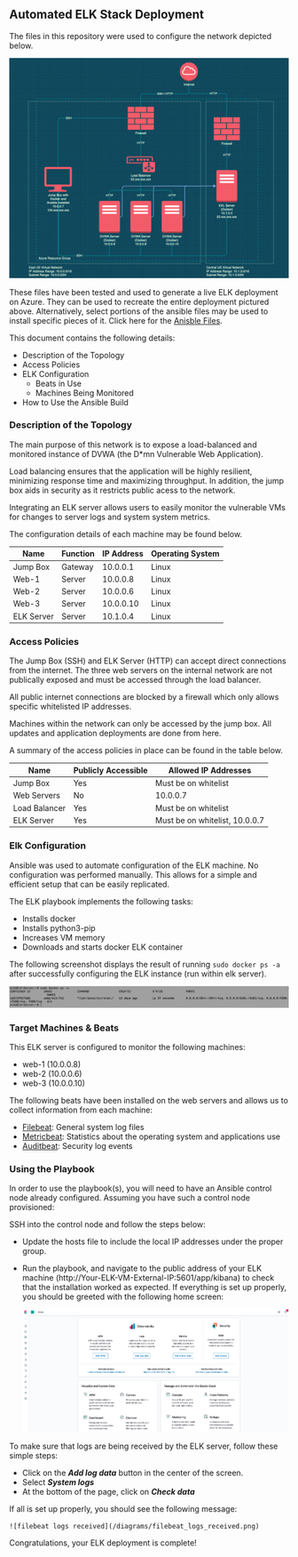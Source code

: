 ## Automated ELK Stack Deployment

The files in this repository were used to configure the network depicted below.

![network diagram](/diagrams/network_diagram.png)

These files have been tested and used to generate a live ELK deployment on Azure. They can be used to recreate the entire deployment pictured above. Alternatively, select portions of the ansible files may be used to install specific pieces of it. Click here for the [Anisble Files](https://github.com/I14T-E/elk_deployment/tree/master/ansible "Ansible Files").

This document contains the following details:
- Description of the Topology
- Access Policies
- ELK Configuration
  - Beats in Use
  - Machines Being Monitored
- How to Use the Ansible Build


### Description of the Topology

The main purpose of this network is to expose a load-balanced and monitored instance of DVWA (the D*mn Vulnerable Web Application).

Load balancing ensures that the application will be highly resilient, minimizing response time and maximizing throughput. In addition, the jump box aids in security as it restricts public acess to the network.

Integrating an ELK server allows users to easily monitor the vulnerable VMs for changes to server logs and system system metrics.

The configuration details of each machine may be found below.


| Name       | Function | IP Address | Operating System |
|------------|----------|------------|------------------|
| Jump Box   | Gateway  | 10.0.0.1   | Linux            |
| Web-1      | Server   | 10.0.0.8   | Linux            |
| Web-2      | Server   | 10.0.0.6   | Linux            |
| Web-3      | Server   | 10.0.0.10  | Linux            |
| ELK Server | Server   | 10.1.0.4   | Linux            |


### Access Policies

The Jump Box (SSH) and ELK Server (HTTP) can accept direct connections from the internet. The three web servers on the internal network are not publically exposed and must be accessed through the load balancer.

All public internet connections are blocked by a firewall which only allows specific whitelisted IP addresses.

Machines within the network can only be accessed by the jump box. All updates and application deployments are done from here.

A summary of the access policies in place can be found in the table below.


| Name          | Publicly Accessible | Allowed IP Addresses           |
|---------------|---------------------|--------------------------------|
| Jump Box      | Yes                 | Must be on whitelist           |
| Web Servers   | No                  |  10.0.0.7                      |
| Load Balancer | Yes                 | Must be on whitelist           |
| ELK Server    | Yes                 | Must be on whitelist, 10.0.0.7 |


### Elk Configuration

Ansible was used to automate configuration of the ELK machine. No configuration was performed manually. This allows for a simple and efficient setup that can be easily replicated.

The ELK playbook implements the following tasks:
- Installs docker
- Installs python3-pip
- Increases VM memory
- Downloads and starts docker ELK container

The following screenshot displays the result of running `sudo docker ps -a` after successfully configuring the ELK instance (run within elk server).

![elk docker ps command](/diagrams/elk_docker_ps.png)

### Target Machines & Beats
This ELK server is configured to monitor the following machines:
- web-1 (10.0.0.8)
- web-2 (10.0.0.6)
- web-3 (10.0.0.10)


The following beats have been installed on the web servers and allows us to collect information from each machine:
- [Filebeat](https://www.elastic.co/guide/en/beats/filebeat/current/filebeat-overview.html "Filebeat"): General system log files
- [Metricbeat](https://www.elastic.co/guide/en/beats/metricbeat/current/metricbeat-overview.html "Metricbeat"): Statistics about the operating system and applications use
- [Auditbeat](https://www.elastic.co/guide/en/beats/auditbeat/current/auditbeat-overview.html "Auditbeat"): Security log events

### Using the Playbook
In order to use the playbook(s), you will need to have an Ansible control node already configured. Assuming you have such a control node provisioned: 

SSH into the control node and follow the steps below:
- Update the hosts file to include the local IP addresses under the proper group.
- Run the playbook, and navigate to the public address of your ELK machine (http://Your-ELK-VM-External-IP:5601/app/kibana) to check that the installation worked as expected. If everything is set up properly, you should be greeted with the following home screen:

	![kibana home](/diagrams/kibana_home.png)


To make sure that logs are being received by the ELK server, follow these simple steps:
- Click on the __*Add log data*__ button in the center of the screen. 
- Select __*System logs*__
- At the bottom of the page, click on __*Check data*__

If all is set up properly, you should see the following message:

	![filebeat logs received](/diagrams/filebeat_logs_received.png)


Congratulations, your ELK deployment is complete!

